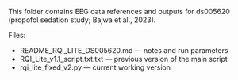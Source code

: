 This folder contains EEG data references and outputs for ds005620 (propofol sedation study; Bajwa et al., 2023).

Files:
- README_RQI_LITE_DS005620.md — notes and run parameters
- RQI_Lite_v1.1_script.txt.txt — previous version of the main script
- rqi_lite_fixed_v2.py — current working version
